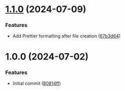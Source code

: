 # [1.1.0](https://github.com/JustInCaseTools/do-not-repeat-folder-structure/compare/v1.0.0...v1.1.0) (2024-07-09)


### Features

* Add Prettier formatting after file creation ([67b3d64](https://github.com/JustInCaseTools/do-not-repeat-folder-structure/commit/67b3d6430d1cae999013b348ed84e998ad987d01))

# 1.0.0 (2024-07-02)


### Features

* Initial commit ([80814ff](https://github.com/JustInCaseTools/do-not-repeat-folder-structure/commit/80814ffe624b1fccffab8c15acdb02952e101078))
